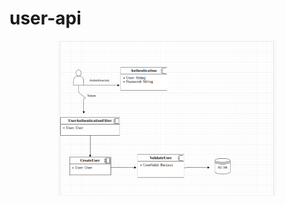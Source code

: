 # user-api

<p align="center">
  <img src="https://github.com/cmendozat/user-api/blob/master/src/main/resources/static/diagrama1.png" width="350" alt="accessibility text">
</p>
